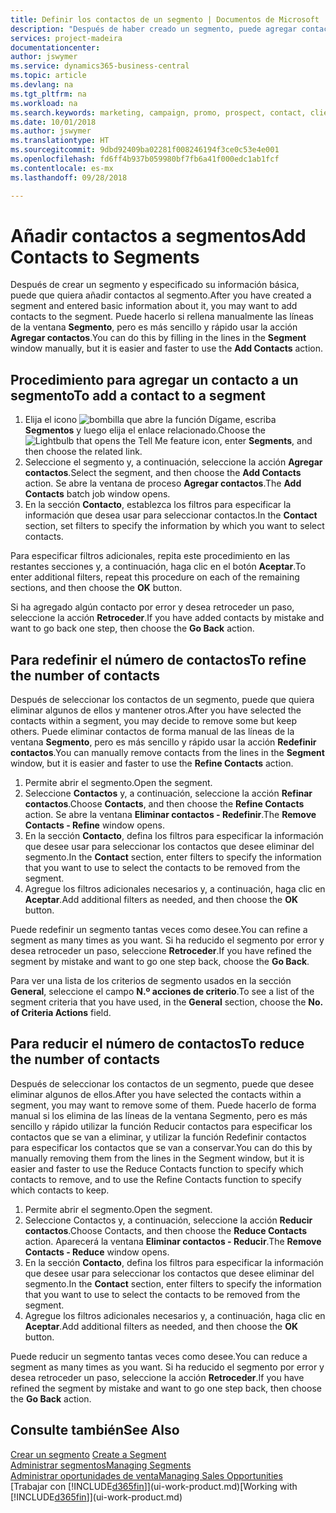 ```yaml
---
title: Definir los contactos de un segmento | Documentos de Microsoft
description: "Después de haber creado un segmento, puede agregar contactos al segmento, por ejemplo, como parte de una campaña de marketing dirigida a clientes particulares."
services: project-madeira
documentationcenter: 
author: jswymer
ms.service: dynamics365-business-central
ms.topic: article
ms.devlang: na
ms.tgt_pltfrm: na
ms.workload: na
ms.search.keywords: marketing, campaign, promo, prospect, contact, client, customer
ms.date: 10/01/2018
ms.author: jswymer
ms.translationtype: HT
ms.sourcegitcommit: 9dbd92409ba02281f008246194f3ce0c53e4e001
ms.openlocfilehash: fd6ff4b937b059980bf7fb6a41f000edc1ab1fcf
ms.contentlocale: es-mx
ms.lasthandoff: 09/28/2018

---
```

# <a name="add-contacts-to-segments"></a><span data-ttu-id="7452d-103">Añadir contactos a segmentos</span><span class="sxs-lookup"><span data-stu-id="7452d-103">Add Contacts to Segments</span></span>
<span data-ttu-id="7452d-104">Después de crear un segmento y especificado su información básica, puede que quiera añadir contactos al segmento.</span><span class="sxs-lookup"><span data-stu-id="7452d-104">After you have created a segment and entered basic information about it, you may want to add contacts to the segment.</span></span> <span data-ttu-id="7452d-105">Puede hacerlo si rellena manualmente las líneas de la ventana **Segmento**, pero es más sencillo y rápido usar la acción **Agregar contactos**.</span><span class="sxs-lookup"><span data-stu-id="7452d-105">You can do this by filling in the lines in the **Segment** window manually, but it is easier and faster to use the **Add Contacts** action.</span></span>

## <a name="to-add-a-contact-to-a-segment"></a><span data-ttu-id="7452d-106">Procedimiento para agregar un contacto a un segmento</span><span class="sxs-lookup"><span data-stu-id="7452d-106">To add a contact to a segment</span></span>
1. <span data-ttu-id="7452d-107">Elija el icono ![bombilla que abre la función Dígame](media/ui-search/search_small.png "Dígame que desea hacer"), escriba **Segmentos** y luego elija el enlace relacionado.</span><span class="sxs-lookup"><span data-stu-id="7452d-107">Choose the ![Lightbulb that opens the Tell Me feature](media/ui-search/search_small.png "Tell me what you want to do") icon, enter **Segments**, and then choose the related link.</span></span>  
2. <span data-ttu-id="7452d-108">Seleccione el segmento y, a continuación, seleccione la acción **Agregar contactos**.</span><span class="sxs-lookup"><span data-stu-id="7452d-108">Select the segment, and then choose the **Add Contacts** action.</span></span> <span data-ttu-id="7452d-109">Se abre la ventana de proceso **Agregar contactos**.</span><span class="sxs-lookup"><span data-stu-id="7452d-109">The **Add Contacts** batch job window opens.</span></span>
3. <span data-ttu-id="7452d-110">En la sección **Contacto**, establezca los filtros para especificar la información que desea usar para seleccionar contactos.</span><span class="sxs-lookup"><span data-stu-id="7452d-110">In the **Contact** section, set filters to specify the information by which you want to select contacts.</span></span>

<span data-ttu-id="7452d-111">Para especificar filtros adicionales, repita este procedimiento en las restantes secciones y, a continuación, haga clic en el botón **Aceptar**.</span><span class="sxs-lookup"><span data-stu-id="7452d-111">To enter additional filters, repeat this procedure on each of the remaining sections, and then choose the **OK** button.</span></span>

<span data-ttu-id="7452d-112">Si ha agregado algún contacto por error y desea retroceder un paso, seleccione la acción **Retroceder**.</span><span class="sxs-lookup"><span data-stu-id="7452d-112">If you have added contacts by mistake and want to go back one step, then choose the **Go Back** action.</span></span>

## <a name="to-refine-the-number-of-contacts"></a><span data-ttu-id="7452d-113">Para redefinir el número de contactos</span><span class="sxs-lookup"><span data-stu-id="7452d-113">To refine the number of contacts</span></span>
<span data-ttu-id="7452d-114">Después de seleccionar los contactos de un segmento, puede que quiera eliminar algunos de ellos y mantener otros.</span><span class="sxs-lookup"><span data-stu-id="7452d-114">After you have selected the contacts within a segment, you may decide to remove some but keep others.</span></span> <span data-ttu-id="7452d-115">Puede eliminar contactos de forma manual de las líneas de la ventana **Segmento**, pero es más sencillo y rápido usar la acción **Redefinir contactos**.</span><span class="sxs-lookup"><span data-stu-id="7452d-115">You can manually remove contacts from the lines in the **Segment** window, but it is easier and faster to use the **Refine Contacts** action.</span></span>

1. <span data-ttu-id="7452d-116">Permite abrir el segmento.</span><span class="sxs-lookup"><span data-stu-id="7452d-116">Open the segment.</span></span>
2. <span data-ttu-id="7452d-117">Seleccione **Contactos** y, a continuación, seleccione la acción **Refinar contactos**.</span><span class="sxs-lookup"><span data-stu-id="7452d-117">Choose **Contacts**, and then choose the **Refine Contacts** action.</span></span> <span data-ttu-id="7452d-118">Se abre la ventana **Eliminar contactos - Redefinir**.</span><span class="sxs-lookup"><span data-stu-id="7452d-118">The **Remove Contacts - Refine** window opens.</span></span>
3. <span data-ttu-id="7452d-119">En la sección **Contacto**, defina los filtros para especificar la información que desee usar para seleccionar los contactos que desee eliminar del segmento.</span><span class="sxs-lookup"><span data-stu-id="7452d-119">In the **Contact** section, enter filters to specify the information that you want to use to select the contacts to be removed from the segment.</span></span>
4. <span data-ttu-id="7452d-120">Agregue los filtros adicionales necesarios y, a continuación, haga clic en **Aceptar**.</span><span class="sxs-lookup"><span data-stu-id="7452d-120">Add additional filters as needed, and then choose the **OK** button.</span></span>

<span data-ttu-id="7452d-121">Puede redefinir un segmento tantas veces como desee.</span><span class="sxs-lookup"><span data-stu-id="7452d-121">You can refine a segment as many times as you want.</span></span> <span data-ttu-id="7452d-122">Si ha reducido el segmento por error y desea retroceder un paso, seleccione **Retroceder**.</span><span class="sxs-lookup"><span data-stu-id="7452d-122">If you have refined the segment by mistake and want to go one step back, choose the **Go Back**.</span></span>

<span data-ttu-id="7452d-123">Para ver una lista de los criterios de segmento usados en la sección **General**, seleccione el campo **N.º acciones de criterio**.</span><span class="sxs-lookup"><span data-stu-id="7452d-123">To see a list of the segment criteria that you have used, in the **General** section, choose the **No. of Criteria Actions** field.</span></span>

## <a name="to-reduce-the-number-of-contacts"></a><span data-ttu-id="7452d-124">Para reducir el número de contactos</span><span class="sxs-lookup"><span data-stu-id="7452d-124">To reduce the number of contacts</span></span>
<span data-ttu-id="7452d-125">Después de seleccionar los contactos de un segmento, puede que desee eliminar algunos de ellos.</span><span class="sxs-lookup"><span data-stu-id="7452d-125">After you have selected the contacts within a segment, you may want to remove some of them.</span></span> <span data-ttu-id="7452d-126">Puede hacerlo de forma manual si los elimina de las líneas de la ventana Segmento, pero es más sencillo y rápido utilizar la función Reducir contactos para especificar los contactos que se van a eliminar, y utilizar la función Redefinir contactos para especificar los contactos que se van a conservar.</span><span class="sxs-lookup"><span data-stu-id="7452d-126">You can do this by manually removing them from the lines in the Segment window, but it is easier and faster to use the Reduce Contacts function to specify which contacts to remove, and to use the Refine Contacts function to specify which contacts to keep.</span></span>

1. <span data-ttu-id="7452d-127">Permite abrir el segmento.</span><span class="sxs-lookup"><span data-stu-id="7452d-127">Open the segment.</span></span>
2. <span data-ttu-id="7452d-128">Seleccione Contactos y, a continuación, seleccione la acción **Reducir contactos**.</span><span class="sxs-lookup"><span data-stu-id="7452d-128">Choose Contacts, and then choose the **Reduce Contacts** action.</span></span> <span data-ttu-id="7452d-129">Aparecerá la ventana **Eliminar contactos - Reducir**.</span><span class="sxs-lookup"><span data-stu-id="7452d-129">The **Remove Contacts - Reduce** window opens.</span></span>
3. <span data-ttu-id="7452d-130">En la sección **Contacto**, defina los filtros para especificar la información que desee usar para seleccionar los contactos que desee eliminar del segmento.</span><span class="sxs-lookup"><span data-stu-id="7452d-130">In the **Contact** section, enter filters to specify the information that you want to use to select the contacts to be removed from the segment.</span></span>
4. <span data-ttu-id="7452d-131">Agregue los filtros adicionales necesarios y, a continuación, haga clic en **Aceptar**.</span><span class="sxs-lookup"><span data-stu-id="7452d-131">Add additional filters as needed, and then choose the **OK** button.</span></span>

<span data-ttu-id="7452d-132">Puede reducir un segmento tantas veces como desee.</span><span class="sxs-lookup"><span data-stu-id="7452d-132">You can reduce a segment as many times as you want.</span></span> <span data-ttu-id="7452d-133">Si ha reducido el segmento por error y desea retroceder un paso, seleccione la acción **Retroceder**.</span><span class="sxs-lookup"><span data-stu-id="7452d-133">If you have refined the segment by mistake and want to go one step back, then choose the **Go Back** action.</span></span>

## <a name="see-also"></a><span data-ttu-id="7452d-134">Consulte también</span><span class="sxs-lookup"><span data-stu-id="7452d-134">See Also</span></span>
<span data-ttu-id="7452d-135">[Crear un segmento](marketing-how-create-segment.md) </span><span class="sxs-lookup"><span data-stu-id="7452d-135">[Create a Segment](marketing-how-create-segment.md) </span></span>  
[<span data-ttu-id="7452d-136">Administrar segmentos</span><span class="sxs-lookup"><span data-stu-id="7452d-136">Managing Segments</span></span>](marketing-segments.md)  
[<span data-ttu-id="7452d-137">Administrar oportunidades de venta</span><span class="sxs-lookup"><span data-stu-id="7452d-137">Managing Sales Opportunities</span></span>](marketing-manage-sales-opportunities.md)  
<span data-ttu-id="7452d-138">[Trabajar con [!INCLUDE[d365fin](includes/d365fin_md.md)]](ui-work-product.md)</span><span class="sxs-lookup"><span data-stu-id="7452d-138">[Working with [!INCLUDE[d365fin](includes/d365fin_md.md)]](ui-work-product.md)</span></span>  

